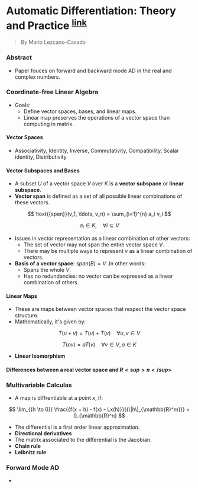 # Automatic Differentiation: Theory and Practice <sup>[link](https://arxiv.org/pdf/2207.06114.pdf)</sup>

> By Mario Lezcano-Casado

### Abstract
- Paper fouces on forward and backward mode AD in the real and complex numbers.

### Coordinate-free Linear Algebra
- Goals:
    - Define vector spaces, bases, and linear maps.
    - Linear map preserves the operations of a vector space than computing in matrix.

#### Vector Spaces
- Associativity, Identity, Inverse, Commutativity, Compatibility, Scalar identity, Distributivity

#### Vector Subspaces and Bases
- A subset $U$ of a vector space $V$ over $K$ is a **vector subspace** or **linear subspace**.
- **Vector span** is defined as a set of all possible linear combinations of these vectors.

$$
\text{{span}}(v_1, \ldots, v_n) = \sum_{i=1}^{n} a_i v_i
$$

$$
a_i \in K, \quad \forall i \subseteq V
$$

- Issues in vector representation as a linear combination of other vectors:
    - The set of vector may not span the entire vector space $V$.
    - There may be multiple ways to represent $v$ as a linear combination of vectors.
- **Basis of a vector space**: $span(B) = V$ .In other words:
    - Spans the whole $V$.
    - Has no redundancies: no vector can be expressed as a linear combination of others.

#### Linear Maps
- These are maps between vector spaces that respect the vector space structure.
- Mathematically, it's given by:

$$
T(u + v) = T(u) + T(v) \quad \forall u, v \in V
$$

$$
T(av) = aT(v) \quad \forall v \in V, \, a \in K
$$

- **Linear Isomorphism**

#### Differences between a real vector space and $R<sup>n</sup>$


### Multivariable Calculas
- A map is diffrentiable at a point $x$, if:

$$
\lim_{{h \to 0}} \frac{{f(x + h) - f(x) - Lx(h)}}{{\|h\|_{\mathbb{R}^m}}} = 0_{\mathbb{R}^n}
$$

- The differential is a first order linear approximation.
- **Directional derivatives**
- The matrix associated to the differential is the Jacobian.
- **Chain rule**
- **Leibnitz rule**

### Forward Mode AD
-  

